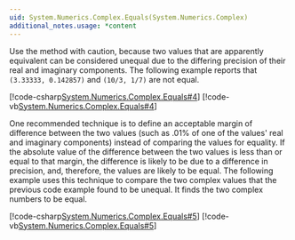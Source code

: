 ```yaml
---
uid: System.Numerics.Complex.Equals(System.Numerics.Complex)
additional_notes.usage: *content
---
```


<p>Use the <xref href="System.Numerics.Complex.Equals(System.Numerics.Complex)"></xref> method with caution, because two values that are apparently equivalent can be considered unequal due to the differing precision of their real and imaginary components. The following example reports that <code>(3.33333, 0.142857)</code> and <code>(10/3, 1/7)</code> are not equal.  
  
 [!code-csharp[System.Numerics.Complex.Equals#4](~/samples/snippets/csharp/VS_Snippets_CLR_System/system.numerics.complex.equals/cs/precision1.cs#4)]
 [!code-vb[System.Numerics.Complex.Equals#4](~/samples/snippets/visualbasic/VS_Snippets_CLR_System/system.numerics.complex.equals/vb/precision1.vb#4)]  
  
 One recommended technique is to define an acceptable margin of difference between the two values (such as .01% of one of the values' real and imaginary components) instead of comparing the values for equality. If the absolute value of the difference between the two values is less than or equal to that margin, the difference is likely to be due to a difference in precision, and, therefore, the values are likely to be equal. The following example uses this technique to compare the two complex values that the previous code example found to be unequal. It finds the two complex numbers to be equal.  
  
 [!code-csharp[System.Numerics.Complex.Equals#5](~/samples/snippets/csharp/VS_Snippets_CLR_System/system.numerics.complex.equals/cs/precision1.cs#5)]
 [!code-vb[System.Numerics.Complex.Equals#5](~/samples/snippets/visualbasic/VS_Snippets_CLR_System/system.numerics.complex.equals/vb/precision1.vb#5)]</p>


